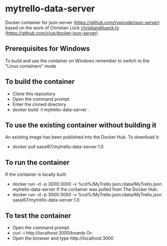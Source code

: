 # mytrello-data-server
Docker container for json-server (https://github.com/typicode/json-server) based on the work of Christian Lück <christian@lueck.tv> (https://github.com/clue/docker-json-server)

## Prerequisites for Windows
To build and use the container on Windows remember to switch to the "Linux containers" mode

## To build the container
 - Clone this repository
 - Open the command prompt
 - Enter the cloned directory
 - docker build -t mytrello-data-server .

## To use the existing container without building it
An existing image has been published into the Docker Hub. To download it:
 - docker pull sassi67/mytrello-data-server:1.0

## To run the container
If the container is locally built:
 - docker run -d -p 3000:3000 -v %cd%/MyTrello.json:/data/MyTrello.json mytrello-data-server
If the container was pulled from The Docker Hub:
 - docker run -d -p 3000:3000 -v %cd%/MyTrello.json:/data/MyTrello.json sassi67/mytrello-data-server:1.0

## To test the container
 - Open the command prompt
 - curl -i http://localhost:3000/boards
Or:
 - Open the browser and type http://localhost:3000